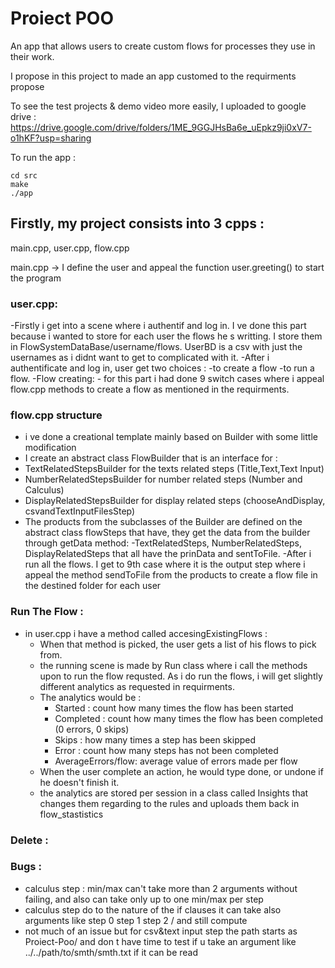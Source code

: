 # Proiect POO

An app that allows users to create custom flows for processes they use in their work.

I propose in this project to made an app customed to the requirments propose

To see the test projects & demo video more easily, I uploaded to google drive : https://drive.google.com/drive/folders/1ME_9GGJHsBa6e_uEpkz9ji0xV7-o1hKF?usp=sharing

To run the app :
   ```
   cd src
   make
   ./app
   ```

## Firstly, my project consists into 3 cpps : 

main.cpp, user.cpp, flow.cpp

main.cpp -> I define the user and appeal the function user.greeting() to start the program 

### user.cpp: 
   -Firstly i get into a scene where i authentif and log in. I ve done this part because i wanted to store for each user the flows he s writting. I store them in FlowSystemDataBase/username/flows. UserBD is a csv with just the usernames as i didnt want to get to complicated with it.
   -After i authentificate and log in, user get two choices : 
        -to create a flow
        -to run a flow.
    -Flow creating:
        - for this part i had done 9 switch cases where i appeal flow.cpp methods to create a flow as mentioned in the requirments.
### flow.cpp structure 
 - i ve done a creational template mainly based on Builder with some little modification
 - I create an abstract class FlowBuilder that is an interface for : 
  - TextRelatedStepsBuilder for the texts related steps (Title,Text,Text Input)
  - NumberRelatedStepsBuilder for number related steps (Number and Calculus)
  - DisplayRelatedStepsBuilder for display related steps (chooseAndDisplay, csvandTextInputFilesStep)
  - The products from the subclasses of the Builder are defined on the abstract class flowSteps that have, they get the data from the builder through getData method:
  -TextRelatedSteps, NumberRelatedSteps, DisplayRelatedSteps that all have the prinData and sentToFile.
 -After i run all the flows. I get to 9th case where it is the output step where i appeal the method sendToFile from the products to create a flow file in the destined folder for each user  
### Run The Flow :
   - in user.cpp i have a method called accesingExistingFlows :
     - When that method is picked, the user gets a list of his flows to pick from.
     - the running scene is made by Run class where i call the methods upon to run the flow requsted. As i do run the flows, i will get slightly different analytics as requested in requirments.
     - The analytics would be :
         - Started : count how many times the flow has been started
         - Completed : count how many times the flow has been completed (0 errors, 0 skips)
         - Skips : how many times a step has been skipped
         - Error : count how many steps has not been completed 
         - AverageErrors/flow: average value of errors made per flow
      - When the user complete an action, he would type done, or undone if he doesn't finish it.
      - the analytics are stored per session in a class called Insights that changes them regarding to the rules and uploads them back in flow_stastistics
### Delete :

### Bugs :
   - calculus step : min/max can't take more than 2 arguments without failing, and also can take only up to one min/max per step
   - calculus step do to the nature of the if clauses it can take also arguments like step 0 step 1 step 2 / and still compute
   - not much of an issue but for csv&text input step the path starts as Proiect-Poo/ and don t have time to test if u take an argument like ../../path/to/smth/smth.txt if it can be read
